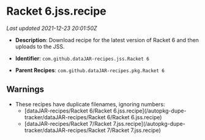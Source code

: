 # Racket 6.jss.recipe

_Last updated 2021-12-23 20:01:50Z_

- **Description**: Download recipe for the latest version of Racket 6 and then uploads to the JSS.

- **Identifier**: `com.github.dataJAR-recipes.jss.Racket 6`

- **Parent Recipes**: `com.github.dataJAR-recipes.pkg.Racket 6`


## Warnings

- These recipes have duplicate filenames, ignoring numbers:
    - [dataJAR-recipes/Racket 6/Racket 6.jss.recipe](/autopkg-dupe-tracker/dataJAR-recipes/Racket 6/Racket 6.jss.recipe)
    - [dataJAR-recipes/Racket 7/Racket 7.jss.recipe](/autopkg-dupe-tracker/dataJAR-recipes/Racket 7/Racket 7.jss.recipe)